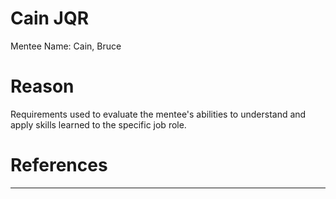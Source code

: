 # Cain JQR

Mentee Name: Cain, Bruce

# Reason

Requirements used to evaluate the mentee's abilities to understand and
apply skills learned to the specific job role.

# References
------------
